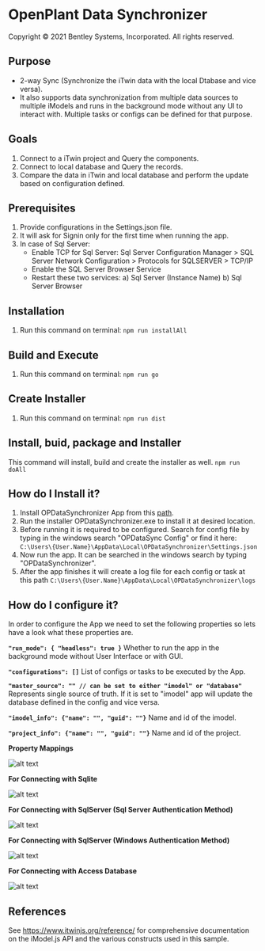 # OpenPlant Data Synchronizer

Copyright © 2021 Bentley Systems, Incorporated. All rights reserved.


## Purpose
* 2-way Sync (Synchronize the iTwin data with the local Dtabase and vice versa).
* It also supports data synchronization from multiple data sources to multiple iModels and runs in the background mode without any UI to interact with.
Multiple tasks or configs can be defined for that purpose.

## Goals

1. Connect to a iTwin project and Query the components.
2. Connect to local database and Query the records.
3. Compare the data in iTwin and local database and perform the update based on configuration defined.

## Prerequisites

1. Provide configurations in the Settings.json file.
2. It will ask for Signin only for the first time when running the app.
3. In case of Sql Server:
   - Enable TCP for Sql Server: Sql Server Configuration Manager > SQL Server Network Configuration > Protocols for SQLSERVER > TCP/IP
   - Enable the SQL Server Browser Service
   - Restart these two services: a) Sql Server (Instance Name) b) Sql Server Browser

## Installation
1. Run this command on terminal: `npm run installAll`

## Build and Execute
1. Run this command on terminal: `npm run go`

## Create Installer
1. Run this command on terminal: `npm run dist`

## Install, buid, package and Installer
This command will install, build and create the installer as well.
`npm run doAll`

## How do I Install it?
1. Install OPDataSynchronizer App from this [path](https://autoupdatecdn.bentley.com/opide/OPDataSynchronizer.exe).
2. Run the installer OPDataSynchronizer.exe to install it at desired location.
3. Before running it is required to be configured. Search for config file by typing in the windows search "OPDataSync Config" or find it here:
`C:\Users\{User.Name}\AppData\Local\OPDataSynchronizer\Settings.json`
4. Now run the app. It can be searched in the windows search by typing "OPDataSynchronizer".
5. After the app finishes it will create a log file for each config or task at this path `C:\Users\{User.Name}\AppData\Local\OPDataSynchronizer\logs`

## How do I configure it?

In order to configure the App we need to set the following properties so lets have a look what these properties are.

**`"run_mode": { "headless": true }`**
Whether to run the app in the background mode without User Interface or with GUI.

**`"configurations": []`**
List of configs or tasks to be executed by the App.

**`"master_source": "" // can be set to either "imodel" or "database"`**
Represents single source of truth. If it is set to "imodel" app will update the database defined in the config and vice versa.

**`"imodel_info": {"name": "", "guid": ""}`**
Name and id of the imodel.

**`"project_info": {"name": "", "guid": ""}`**
Name and id of the project.

**Property Mappings**

![alt text](../../media/ecClassmap.PNG)

**For Connecting with Sqlite**

![alt text](../../media/sqliteConfig.PNG)

**For Connecting with SqlServer (Sql Server Authentication Method)**

![alt text](../../media/sqlServer1.PNG)

**For Connecting with SqlServer (Windows Authentication Method)**

![alt text](../../media/sqlServer2.PNG)

**For Connecting with Access Database**

![alt text](../../media/accessDb.PNG)

## References
See https://www.itwinjs.org/reference/ for comprehensive documentation on the iModel.js API and the various constructs used in this sample.


